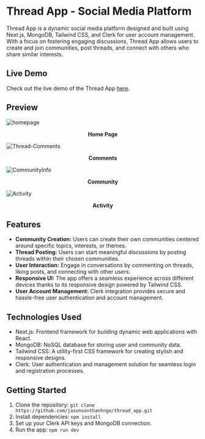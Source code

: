 # Thread App - Social Media Platform

Thread App is a dynamic social media platform designed and built using Next.js, MongoDB, Tailwind CSS, and Clerk for user account management. With a focus on fostering engaging discussions, Thread App allows users to create and join communities, post threads, and connect with others who share similar interests.

## Live Demo

Check out the live demo of the Thread App [here](https://threads-app-xi.vercel.app/).

## Preview
![homepage](https://github.com/jasonsonthanhngo/threads_app/assets/131301318/8a5bcbfe-6df5-41e4-9b6d-1fdbdfa78f50)
 **<p align="center">Home Page</p>** 

![Thread-Comments](https://github.com/jasonsonthanhngo/threads_app/assets/131301318/ebbf96fe-7d9a-4341-a0fb-e05b0b47f234)
 **<p align="center">Comments</p>** 
![CommunityInfo](https://github.com/jasonsonthanhngo/threads_app/assets/131301318/22f14bbb-8387-45af-9091-d955f9fb6a09)
 **<p align="center">Community</p>** 
![Activity](https://github.com/jasonsonthanhngo/threads_app/assets/131301318/e44ccd2f-d09d-403a-a3e3-ce621d58f44f)
 **<p align="center">Activity</p>** 

## Features

- **Community Creation:** Users can create their own communities centered around specific topics, interests, or themes.
- **Thread Posting:** Users can start meaningful discussions by posting threads within their chosen communities.
- **User Interaction:** Engage in conversations by commenting on threads, liking posts, and connecting with other users.
- **Responsive UI:** The app offers a seamless experience across different devices thanks to its responsive design powered by Tailwind CSS.
- **User Account Management:** Clerk integration provides secure and hassle-free user authentication and account management.

## Technologies Used

- Next.js: Frontend framework for building dynamic web applications with React.
- MongoDB: NoSQL database for storing user and community data.
- Tailwind CSS: A utility-first CSS framework for creating stylish and responsive designs.
- Clerk: User authentication and management solution for seamless login and registration processes.

## Getting Started

1. Clone the repository: `git clone https://github.com/jasonsonthanhngo/thread_app.git`
2. Install dependencies: `npm install`
3. Set up your Clerk API keys and MongoDB connection.
4. Run the app: `npm run dev`


